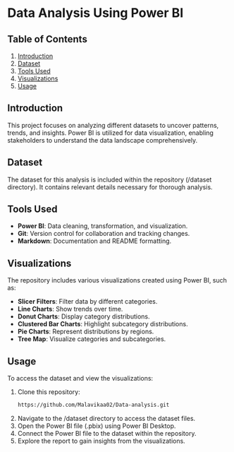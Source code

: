 # Data Analysis Using Power BI

## Table of Contents
1. [Introduction](#introduction)
2. [Dataset](#dataset)
3. [Tools Used](#tools-used)
4. [Visualizations](#visualizations)
5. [Usage](#usage)


## Introduction
This project focuses on analyzing different datasets to uncover patterns, trends, and insights. Power BI is utilized for data visualization, enabling stakeholders to understand the data landscape comprehensively.

## Dataset
The dataset for this analysis is included within the repository (/dataset directory). It contains relevant details necessary for thorough analysis.

## Tools Used
- **Power BI**: Data cleaning, transformation, and visualization.
- **Git**: Version control for collaboration and tracking changes.
- **Markdown**: Documentation and README formatting.

## Visualizations
The repository includes various visualizations created using Power BI, such as:

- **Slicer Filters**: Filter data by different categories.
- **Line Charts**: Show trends over time.
- **Donut Charts**: Display category distributions.
- **Clustered Bar Charts**: Highlight subcategory distributions.
- **Pie Charts**: Represent distributions by regions.
- **Tree Map**: Visualize categories and subcategories.


## Usage
To access the dataset and view the visualizations:

1. Clone this repository:
   ```sh
   https://github.com/Malavikaa02/Data-analysis.git
2. Navigate to the /dataset directory to access the dataset files.
3. Open the Power BI file (.pbix) using Power BI Desktop.
4. Connect the Power BI file to the dataset within the repository.
5. Explore the report to gain insights from the visualizations.
